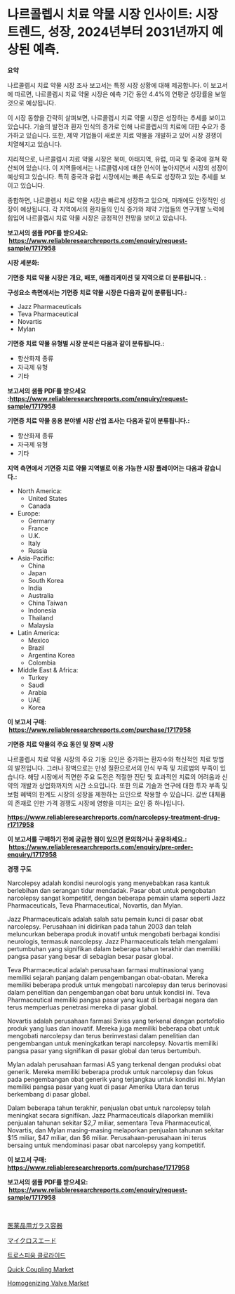 <p><h1>나르콜렙시 치료 약물 시장 인사이트: 시장 트렌드, 성장, 2024년부터 2031년까지 예상된 예측.</h1></p><p><strong>요약</strong></p>
<p><p>나르콜렙시 치료 약물 시장 조사 보고서는 특정 시장 상황에 대해 제공합니다. 이 보고서에 따르면, 나르콜렙시 치료 약물 시장은 예측 기간 동안 4.4%의 연평균 성장률을 보일 것으로 예상됩니다.</p><p>이 시장 동향을 간략히 살펴보면, 나르콜렙시 치료 약물 시장은 성장하는 추세를 보이고 있습니다. 기술의 발전과 환자 인식의 증가로 인해 나르콜렙시의 치료에 대한 수요가 증가하고 있습니다. 또한, 제약 기업들이 새로운 치료 약물을 개발하고 있어 시장 경쟁이 치열해지고 있습니다.</p><p>지리적으로, 나르콜렙시 치료 약물 시장은 북미, 아태지역, 유럽, 미국 및 중국에 걸쳐 확산되어 있습니다. 이 지역들에서는 나르콜렙시에 대한 인식이 높아지면서 시장의 성장이 예상되고 있습니다. 특히 중국과 유럽 시장에서는 빠른 속도로 성장하고 있는 추세를 보이고 있습니다.</p><p>종합하면, 나르콜렙시 치료 약물 시장은 빠르게 성장하고 있으며, 미래에도 안정적인 성장이 예상됩니다. 각 지역에서의 환자들의 인식 증가와 제약 기업들의 연구개발 노력에 힘입어 나르콜렙시 치료 약물 시장은 긍정적인 전망을 보이고 있습니다.</p></p>
<p><strong>보고서의 샘플 PDF를 받으세요: &nbsp;<a href="https://www.reliableresearchreports.com/enquiry/request-sample/1717958">https://www.reliableresearchreports.com/enquiry/request-sample/1717958</a></strong></p>
<p><strong>시장 세분화:</strong></p>
<p><strong> 기면증 치료 약물 시장은 개요, 배포, 애플리케이션 및 지역으로 더 분류됩니다. :</strong></p>
<p><strong>구성요소 측면에서는 기면증 치료 약물 시장은 다음과 같이 분류됩니다.:</strong></p>
<p><ul><li>Jazz Pharmaceuticals</li><li>Teva Pharmaceutical</li><li>Novartis</li><li>Mylan</li></ul></p>
<p><strong> 기면증 치료 약물 유형별 시장 분석은 다음과 같이 분류됩니다.:</strong></p>
<p><ul><li>항산화제 종류</li><li>자극제 유형</li><li>기타</li></ul></p>
<p><strong>보고서의 샘플 PDF를 받으세요 :<a href="https://www.reliableresearchreports.com/enquiry/request-sample/1717958">https://www.reliableresearchreports.com/enquiry/request-sample/1717958</a></strong></p>
<p><strong> 기면증 치료 약물 응용 분야별 시장 산업 조사는 다음과 같이 분류됩니다.:</strong></p>
<p><ul><li>항산화제 종류</li><li>자극제 유형</li><li>기타</li></ul></p>
<p><strong>지역 측면에서 기면증 치료 약물 지역별로 이용 가능한 시장 플레이어는 다음과 같습니다.:</strong></p>
<p><ul>
    <li>
        North America:
        <ul>
            <li>United States</li>
            <li>Canada</li>
        </ul>
    </li>
    <li>
        Europe:
        <ul>
            <li>Germany</li>
            <li>France</li>
            <li>U.K.</li>
            <li>Italy</li>
            <li>Russia</li>
        </ul>
    </li>
    <li>
        Asia-Pacific:
        <ul>
            <li>China</li>
            <li>Japan</li>
            <li>South Korea</li>
            <li>India</li>
            <li>Australia</li>
            <li>China Taiwan</li>
            <li>Indonesia</li>
            <li>Thailand</li>
            <li>Malaysia</li>
        </ul>
    </li>
    <li>
        Latin America:
        <ul>
            <li>Mexico</li>
            <li>Brazil</li>
            <li>Argentina Korea</li>
            <li>Colombia</li>
        </ul>
    </li>
    <li>
        Middle East & Africa:
        <ul>
            <li>Turkey</li>
            <li>Saudi</li>
            <li>Arabia</li>
            <li>UAE</li>
            <li>Korea</li>
        </ul>
    </li>
    </ul></p>
<p><strong>이 보고서 구매: &nbsp;<a href="https://www.reliableresearchreports.com/purchase/1717958">https://www.reliableresearchreports.com/purchase/1717958</a></strong></p>
<p><strong>기면증 치료 약물의 주요 동인 및 장벽 시장</strong></p>
<p><p>나르콜렙시 치료 약물 시장의 주요 기동 요인은 증가하는 환자수와 혁신적인 치료 방법의 발전입니다. 그러나 장벽으로는 만성 질환으로서의 인식 부족 및 치료법의 부족이 있습니다. 해당 시장에서 직면한 주요 도전은 적절한 진단 및 효과적인 치료의 어려움과 신약의 개발과 상업화까지의 시간 소요입니다. 또한 의료 기술과 연구에 대한 투자 부족 및 보험 혜택의 한계도 시장의 성장을 제한하는 요인으로 작용할 수 있습니다. 값싼 대체품의 존재로 인한 가격 경쟁도 시장에 영향을 미치는 요인 중 하나입니다.</p></p>
<p><strong><a href="https://www.reliableresearchreports.com/narcolepsy-treatment-drug-r1717958">https://www.reliableresearchreports.com/narcolepsy-treatment-drug-r1717958</a></strong></p>
<p><strong>이 보고서를 구매하기 전에 궁금한 점이 있으면 문의하거나 공유하세요.: &nbsp;<a href="https://www.reliableresearchreports.com/enquiry/pre-order-enquiry/1717958">https://www.reliableresearchreports.com/enquiry/pre-order-enquiry/1717958</a></strong></p>
<p><strong>경쟁 구도</strong></p>
<p><p>Narcolepsy adalah kondisi neurologis yang menyebabkan rasa kantuk berlebihan dan serangan tidur mendadak. Pasar obat untuk pengobatan narcolepsy sangat kompetitif, dengan beberapa pemain utama seperti Jazz Pharmaceuticals, Teva Pharmaceutical, Novartis, dan Mylan.</p><p>Jazz Pharmaceuticals adalah salah satu pemain kunci di pasar obat narcolepsy. Perusahaan ini didirikan pada tahun 2003 dan telah meluncurkan beberapa produk inovatif untuk mengobati berbagai kondisi neurologis, termasuk narcolepsy. Jazz Pharmaceuticals telah mengalami pertumbuhan yang signifikan dalam beberapa tahun terakhir dan memiliki pangsa pasar yang besar di sebagian besar pasar global.</p><p>Teva Pharmaceutical adalah perusahaan farmasi multinasional yang memiliki sejarah panjang dalam pengembangan obat-obatan. Mereka memiliki beberapa produk untuk mengobati narcolepsy dan terus berinovasi dalam penelitian dan pengembangan obat baru untuk kondisi ini. Teva Pharmaceutical memiliki pangsa pasar yang kuat di berbagai negara dan terus memperluas penetrasi mereka di pasar global.</p><p>Novartis adalah perusahaan farmasi Swiss yang terkenal dengan portofolio produk yang luas dan inovatif. Mereka juga memiliki beberapa obat untuk mengobati narcolepsy dan terus berinvestasi dalam penelitian dan pengembangan untuk meningkatkan terapi narcolepsy. Novartis memiliki pangsa pasar yang signifikan di pasar global dan terus bertumbuh.</p><p>Mylan adalah perusahaan farmasi AS yang terkenal dengan produksi obat generik. Mereka memiliki beberapa produk untuk narcolepsy dan fokus pada pengembangan obat generik yang terjangkau untuk kondisi ini. Mylan memiliki pangsa pasar yang kuat di pasar Amerika Utara dan terus berkembang di pasar global.</p><p>Dalam beberapa tahun terakhir, penjualan obat untuk narcolepsy telah meningkat secara signifikan. Jazz Pharmaceuticals dilaporkan memiliki penjualan tahunan sekitar $2,7 miliar, sementara Teva Pharmaceutical, Novartis, dan Mylan masing-masing melaporkan penjualan tahunan sekitar $15 miliar, $47 miliar, dan $6 miliar. Perusahaan-perusahaan ini terus bersaing untuk mendominasi pasar obat narcolepsy yang kompetitif.</p></p>
<p><strong>이 보고서 구매: &nbsp; <a href="https://www.reliableresearchreports.com/purchase/1717958">https://www.reliableresearchreports.com/purchase/1717958</a></strong></p>
<p><strong>보고서의 샘플 PDF를 받으세요: &nbsp;<a href="https://www.reliableresearchreports.com/enquiry/request-sample/1717958">https://www.reliableresearchreports.com/enquiry/request-sample/1717958</a></strong><strong></strong></p>
<p>&nbsp;</p>
<p><p><a href="https://github.com/mathieurico66/Market-Research-Report-List-1/blob/main/409554127605.md">医薬品用ガラス容器</a></p><p><a href="https://github.com/ycmtqqhvk3273/Market-Research-Report-List-1/blob/main/951934327604.md">マイクロスエード</a></p><p><a href="https://medium.com/@whitneymurphy1982/%ED%8A%B8%EB%A1%9C%EC%8A%A4%ED%94%BC%EC%9B%80-%EC%97%BC%ED%99%94%EB%AC%BC-%EC%8B%9C%EC%9E%A5-%EC%A0%90%EC%9C%A0%EC%9C%A8-%EB%B3%80%ED%99%94-%EB%B0%8F-%EC%8B%9C%EC%9E%A5-%EC%84%B1%EC%9E%A5-%ED%8A%B8%EB%A0%8C%EB%93%9C-2024-2031-f72accbfd2f5">트로스피움 클로라이드</a></p><p><a href="https://github.com/irfadac/Market-Research-Report-List-2/blob/main/quick-coupling-market.md">Quick Coupling Market</a></p><p><a href="https://github.com/myacatherineblakecaczo9vcsw/Market-Research-Report-List-2/blob/main/homogenizing-valve-market.md">Homogenizing Valve Market</a></p></p>
